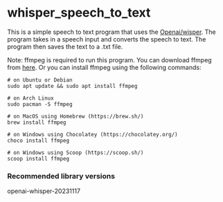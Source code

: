 # whisper_speech_to_text

This is a simple speech to text program that uses the [Openai/wisper](https://github.com/openai/whisper). The program takes in a speech input and converts the speech to text. The program then saves the text to a .txt file.

Note: ffmpeg is required to run this program. You can download ffmpeg from [here](https://ffmpeg.org/download.html). Or you can install ffmpeg using the following commands:

```
# on Ubuntu or Debian
sudo apt update && sudo apt install ffmpeg

# on Arch Linux
sudo pacman -S ffmpeg

# on MacOS using Homebrew (https://brew.sh/)
brew install ffmpeg

# on Windows using Chocolatey (https://chocolatey.org/)
choco install ffmpeg

# on Windows using Scoop (https://scoop.sh/)
scoop install ffmpeg
```

### Recommended library versions

openai-whisper-20231117
